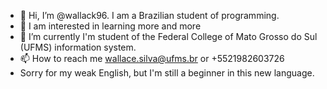 - 👋 Hi, I’m @wallack96. I am a Brazilian  student of programming.
- 👀 I am interested in learning more and more
- 🌱 I’m currently  I'm student of the Federal College of Mato Grosso do Sul (UFMS) information system.
- 📫 How to reach me wallace.silva@ufms.br or +5521982603726
-  Sorry for my weak English, but I'm still a beginner in this new language.

<!---
wallack96/wallack96 is a ✨ special ✨ repository because its `README.md` (this file) appears on your GitHub profile.
You can click the Preview link to take a look at your changes.
--->
